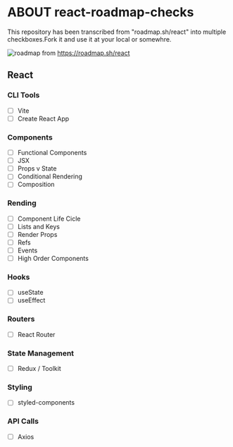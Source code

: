 # ABOUT react-roadmap-checks
This repository has been transcribed from "roadmap.sh/react" into multiple checkboxes.Fork it and use it at your local or somewhre.

![roadmap](https://roadmap.sh/roadmaps/react.png)
from https://roadmap.sh/react

## React

### CLI Tools
- [ ] Vite
- [ ] Create React App

### Components
- [ ] Functional Components
- [ ] JSX       
- [ ] Props v State
- [ ] Conditional Rendering
- [ ] Composition

### Rending
- [ ] Component Life Cicle
- [ ] Lists and Keys
- [ ] Render Props
- [ ] Refs
- [ ] Events
- [ ] High Order Components

### Hooks
- [ ] useState
- [ ] useEffect

### Routers
- [ ] React Router

### State Management
- [ ] Redux / Toolkit

### Styling
- [ ] styled-components

### API Calls
- [ ] Axios
